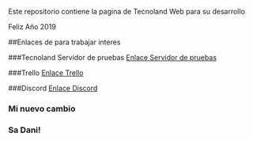 Este repositorio contiene la pagina de Tecnoland Web para 
su desarrollo 

Feliz Año 2019

##Enlaces de para trabajar interes

###Tecnoland Servidor de pruebas
[Enlace Servidor de pruebas](https://tecnolandpruebas.000webhostapp.com/)

###Trello
[Enlace Trello](https://trello.com/b/kMmEY7uJ/web)

###Discord
[Enlace Discord](https://discord.gg/9tJEfd)


### Mi nuevo cambio
### Sa Dani! 


